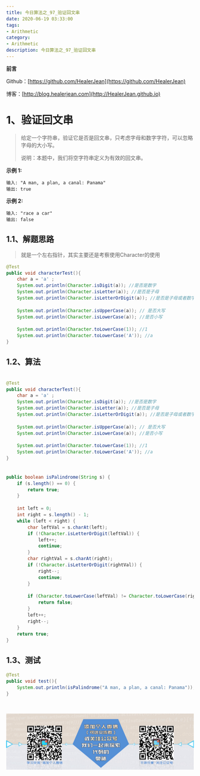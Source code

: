 ```yaml
---
title: 今日算法之_97_验证回文串
date: 2020-06-19 03:33:00
tags: 
- Arithmetic
category: 
- Arithmetic
description: 今日算法之_97_验证回文串
---
```


**前言**     

 Github：[https://github.com/HealerJean](https://github.com/HealerJean)         

 博客：[http://blog.healerjean.com](http://HealerJean.github.io)          



# 1、验证回文串
> 给定一个字符串，验证它是否是回文串，只考虑字母和数字字符，可以忽略字母的大小写。    
>
> 说明：本题中，我们将空字符串定义为有效的回文串。



**示例 1:**

```
输入: "A man, a plan, a canal: Panama"
输出: true
```

**示例 2:**

```
输入: "race a car"
输出: false
```



## 1.1、解题思路 

> 就是一个左右指针，其实主要还是考察使用Character的使用

```java
@Test
public void characterTest(){
    char a = 'a' ;
    System.out.println(Character.isDigit(a)); //是否是数字
    System.out.println(Character.isLetter(a)); //是否是子母
    System.out.println(Character.isLetterOrDigit(a)); //是否是子母或者数字

    System.out.println(Character.isUpperCase(a)); // 是否大写
    System.out.println(Character.isLowerCase(a)); //是否小写

    System.out.println(Character.toLowerCase(1)); //1
    System.out.println(Character.toLowerCase('A')); //a
}
```



## 1.2、算法

```java

@Test
public void characterTest(){
    char a = 'a' ;
    System.out.println(Character.isDigit(a)); //是否是数字
    System.out.println(Character.isLetter(a)); //是否是子母
    System.out.println(Character.isLetterOrDigit(a)); //是否是子母或者数字

    System.out.println(Character.isUpperCase(a)); // 是否大写
    System.out.println(Character.isLowerCase(a)); //是否小写

    System.out.println(Character.toLowerCase(1)); //1
    System.out.println(Character.toLowerCase('A')); //a
}


public boolean isPalindrome(String s) {
    if (s.length() == 0) {
        return true;
    }

    int left = 0;
    int right = s.length() - 1;
    while (left < right) {
        char leftVal = s.charAt(left);
        if (!Character.isLetterOrDigit(leftVal)) {
            left++;
            continue;
        }
        char rightVal = s.charAt(right);
        if (!Character.isLetterOrDigit(rightVal)) {
            right--;
            continue;
        }

        if (Character.toLowerCase(leftVal) != Character.toLowerCase(rightVal)) {
            return false;
        }
        left++;
        right--;
    }
    return true;
}

```




## 1.3、测试 

```java
@Test
public void test(){
    System.out.println(isPalindrome("A man, a plan, a canal: Panama"));
}

```



​          

![ContactAuthor](https://raw.githubusercontent.com/HealerJean/HealerJean.github.io/master/assets/img/artical_bottom.jpg)



<link rel="stylesheet" href="https://unpkg.com/gitalk/dist/gitalk.css">

<script src="https://unpkg.com/gitalk@latest/dist/gitalk.min.js"></script> 
<div id="gitalk-container"></div>    
 <script type="text/javascript">
    var gitalk = new Gitalk({
		clientID: `1d164cd85549874d0e3a`,
		clientSecret: `527c3d223d1e6608953e835b547061037d140355`,
		repo: `HealerJean.github.io`,
		owner: 'HealerJean',
		admin: ['HealerJean'],
		id: 'k4G1b7HPnish0yur',
    });
    gitalk.render('gitalk-container');
</script> 

